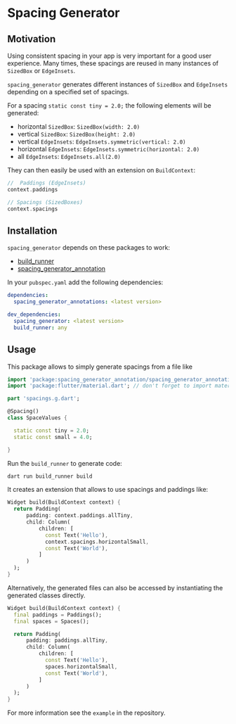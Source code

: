 # Spacing Generator

## Motivation

Using consistent spacing in your app is very important for a good user experience.
Many times, these spacings are reused in many instances of `SizedBox` or `EdgeInsets`.

`spacing_generator` generates different instances of `SizedBox` and `EdgeInsets` depending on a
specified set of spacings.

For a spacing `static const tiny = 2.0;` the following elements will be generated:

* horizontal `SizedBox`: `SizedBox(width: 2.0)`
* vertical `SizedBox`: `SizedBox(height: 2.0)`
* vertical `EdgeInsets`: `EdgeInsets.symmetric(vertical: 2.0)`
* horizontal `EdgeInsets`: `EdgeInsets.symmetric(horizontal: 2.0)`
* all `EdgeInsets`: `EdgeInsets.all(2.0)`

They can then easily be used with an extension on `BuildContext`:

```dart
//  Paddings (EdgeInsets)
context.paddings

// Spacings (SizedBoxes)
context.spacings
```

## Installation

`spacing_generator` depends on these packages to work:

* [build_runner](https://pub.dev/packages/build_runner)
* [spacing_generator_annotation](https://pub.dev/packages/spacing_generator_annotation)

In your `pubspec.yaml` add the following dependencies:

```yaml
dependencies:
  spacing_generator_annotations: <latest version>

dev_dependencies:
  spacing_generator: <latest version>
  build_runner: any
```

## Usage

This package allows to simply generate spacings from a file like

```dart
import 'package:spacing_generator_annotation/spacing_generator_annotation.dart';
import 'package:flutter/material.dart'; // don't forget to import material

part 'spacings.g.dart';

@Spacing()
class SpaceValues {

  static const tiny = 2.0;
  static const small = 4.0;

}

```

Run the `build_runner` to generate code:

```zsh
dart run build_runner build
```

It creates an extension that allows to use spacings and paddings like:

```dart
Widget build(BuildContext context) {
  return Padding(
      padding: context.paddings.allTiny,
      child: Column(
          children: [
            const Text('Hello'),
            context.spacings.horizontalSmall,
            const Text('World'),
          ]
      )
  );
}
```

Alternatively, the generated files can also be accessed by instantiating the generated classes directly.

```dart
Widget build(BuildContext context) {
  final paddings = Paddings();
  final spaces = Spaces();

  return Padding(
      padding: paddings.allTiny,
      child: Column(
          children: [
            const Text('Hello'),
            spaces.horizontalSmall,
            const Text('World'),
          ]
      )
  );
}
```

For more information see the `example` in the repository.
